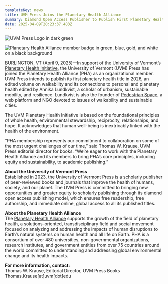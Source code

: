 ```yaml
---
templateKey: news
title: UVM Press Joins the Planetary Health Alliance
summary: Diamond Open Access Publisher to Publish First Planetary Health Title in 2026
date: 2025-04-09T20:23:37.483Z
---
```

![UVM Press Logo in dark green](assets/uvmpress_horiz-g-1.5.png)

![Planetary Health Alliance member badge in green, blue, gold, and white on a black background](assets/pha-member-badge-1.5.jpeg)

BURLINGTON, VT (April 9, 2025)—In support of the University of Vermont’s [Planetary Health Initiative](https://www.uvm.edu/planetaryhealthinitiative), the University of Vermont (UVM) Press has joined the Planetary Health Alliance (PHA) as an organizational member. UVM Press intends to publish its first planetary health title in 2026, an edited volume on walkability and its connections to personal and planetary health edited by Annika Lundkvist, a scholar of urbanism, sustainable mobility, and resilience. Lundkvist is also the founder of [Pedestrian Space](https://pedestrianspace.org/), a web platform and NGO devoted to issues of walkability and sustainable cities.

The UVM Planetary Health Initiative is based on the foundational principles of whole health, environmental stewardship, reciprocity, relationships, and hope. It acknowledges that human well-being is inextricably linked with the health of the environment.

“PHA membership represents our commitment to collaboration on some of the most urgent challenges of our time,” said Thomas W. Krause, UVM Press editorial director for books. “We’re eager to work with the Planetary Health Alliance and its members to bring PHA’s core principles, including equity and sustainability, to academic publishing.”

**About the University of Vermont Press**\
Established in 2023, the University of Vermont Press is a scholarly publisher of peer-reviewed books and journals that improve the health of humans, society, and our planet. The UVM Press is committed to bringing new opportunities and greater equity to scholarly publishing through its diamond open access publishing model, which ensures free readership, free authorship, and immediate online, global access to all its published titles. 

**About the Planetary Health Alliance**\
The [Planetary Health Alliance](https://planetaryhealthalliance.org/) supports the growth of the field of planetary health, a solutions-oriented, transdisciplinary field and social movement focused on analyzing and addressing the impacts of human disruptions to Earth’s natural systems on human health and all life on Earth. PHA is a consortium of over 480 universities, non-governmental organizations, research institutes, and government entities from over 75 countries around the world committed to understanding and addressing global environmental change and its health impacts. 

**For more information, contact:**\
Thomas W. Krause, Editorial Director, UVM Press Books\
Thomas.Krause\[at]uvm\[dot]edu